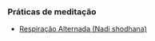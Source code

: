 ### Práticas de meditação

* [Respiração Alternada (Nadi shodhana)](meditacao/repiracaoalternada.md)
